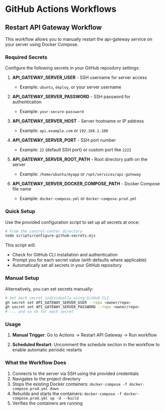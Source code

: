 # GitHub Actions Workflows

## Restart API Gateway Workflow

This workflow allows you to manually restart the api-gateway service on your server using Docker Compose.

### Required Secrets

Configure the following secrets in your GitHub repository settings:

1. **API_GATEWAY_SERVER_USER** - SSH username for server access
   - Example: `ubuntu`, `deploy`, or your server username

2. **API_GATEWAY_SERVER_PASSWORD** - SSH password for authentication
   - Example: `your-secure-password`

3. **API_GATEWAY_SERVER_HOST** - Server hostname or IP address
   - Example: `api.example.com` or `192.168.1.100`

4. **API_GATEWAY_SERVER_PORT** - SSH port number
   - Example: `22` (default SSH port) or custom port like `2222`

5. **API_GATEWAY_SERVER_ROOT_PATH** - Root directory path on the server
   - Example: `/home/ubuntu/myapp` or `/opt/services/api-gateway`

6. **API_GATEWAY_SERVER_DOCKER_COMPOSE_PATH** - Docker Compose file name
   - Example: `docker-compose.yml` or `docker-compose.prod.yml`

### Quick Setup

Use the provided configuration script to set up all secrets at once:

```bash
# From the control-center directory
node scripts/configure-github-secrets.mjs
```

This script will:
- Check for GitHub CLI installation and authentication
- Prompt you for each secret value (with defaults where applicable)
- Automatically set all secrets in your GitHub repository

### Manual Setup

Alternatively, you can set secrets manually:

```bash
# Set each secret individually using GitHub CLI
gh secret set API_GATEWAY_SERVER_USER --repo <owner/repo>
gh secret set API_GATEWAY_SERVER_PASSWORD --repo <owner/repo>
# ... and so on for each secret
```

### Usage

1. **Manual Trigger**: Go to Actions → Restart API Gateway → Run workflow

2. **Scheduled Restart**: Uncomment the schedule section in the workflow to enable automatic periodic restarts

### What the Workflow Does

1. Connects to the server via SSH using the provided credentials
2. Navigates to the project directory
3. Stops the existing Docker containers: `docker-compose -f docker-compose.prod.yml down`
4. Rebuilds and starts the containers: `docker-compose -f docker-compose.prod.yml up -d --build`
5. Verifies the containers are running